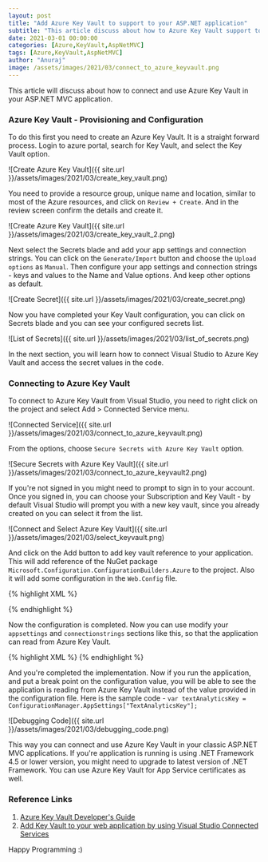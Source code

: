 ```yaml
---
layout: post
title: "Add Azure Key Vault to support to your ASP.NET application"
subtitle: "This article discuss about how to Azure Key Vault support to your ASP.NET MVC application."
date: 2021-03-01 00:00:00
categories: [Azure,KeyVault,AspNetMVC]
tags: [Azure,KeyVault,AspNetMVC]
author: "Anuraj"
image: /assets/images/2021/03/connect_to_azure_keyvault.png
---
```

This article will discuss about how to connect and use Azure Key Vault in your ASP.NET MVC application. 

### Azure Key Vault - Provisioning and Configuration

To do this first you need to create an Azure Key Vault. It is a straight forward process. Login to azure portal, search for Key Vault, and select the Key Vault option.

![Create Azure Key Vault]({{ site.url }}/assets/images/2021/03/create_key_vault.png)

You need to provide a resource group, unique name and location, similar to most of the Azure resources, and click on `Review + Create`. And in the review screen confirm the details and create it.

![Create Azure Key Vault]({{ site.url }}/assets/images/2021/03/create_key_vault_2.png)

Next select the Secrets blade and add your app settings and connection strings. You can click on the `Generate/Import` button and choose the `Upload options` as `Manual`. Then configure your app settings and connection strings - keys and values to the Name and Value options. And keep other options as default.

![Create Secret]({{ site.url }}/assets/images/2021/03/create_secret.png)

Now you have completed your Key Vault configuration, you can click on Secrets blade and you can see your configured secrets list.

![List of Secrets]({{ site.url }}/assets/images/2021/03/list_of_secrets.png)

In the next section, you will learn how to connect Visual Studio to Azure Key Vault and access the secret values in the code.

### Connecting to Azure Key Vault

To connect to Azure Key Vault from Visual Studio, you need to right click on the project and select Add &gt; Connected Service menu.

![Connected Service]({{ site.url }}/assets/images/2021/03/connect_to_azure_keyvault.png)

From the options, choose `Secure Secrets with Azure Key Vault` option.

![Secure Secrets with Azure Key Vault]({{ site.url }}/assets/images/2021/03/connect_to_azure_keyvault2.png)

If you're not signed in you might need to prompt to sign in to your account. Once you signed in, you can choose your Subscription and Key Vault - by default Visual Studio will prompt you with a new key vault, since you already created on you can select it from the list.

![Connect and Select Azure Key Vault]({{ site.url }}/assets/images/2021/03/select_keyvault.png)

And click on the Add button to add key vault reference to your application. This will add reference of the NuGet package `Microsoft.Configuration.ConfigurationBuilders.Azure` to the project. Also it will add some configuration in the `Web.Config` file.

{% highlight XML %}
<configSections>
  <section name="configBuilders" 
            type="System.Configuration.ConfigurationBuildersSection, System.Configuration, Version=4.0.0.0, Culture=neutral, PublicKeyToken=b03f5f7f11d50a3a" 
            restartOnExternalChanges="false" 
            requirePermission="false" />
</configSections>
<configBuilders>
  <builders>
    <add name="AzureKeyVault" 
          vaultName="dotnetthoughts" 
          type="Microsoft.Configuration.ConfigurationBuilders.AzureKeyVaultConfigBuilder, Microsoft.Configuration.ConfigurationBuilders.Azure, Version=1.0.0.0, Culture=neutral" 
          vaultUri="https://dotnetthoughts.vault.azure.net" />
  </builders>
</configBuilders>
{% endhighlight %}

Now the configuration is completed. Now you can use modify your `appsettings` and `connectionstrings` sections like this, so that the application can read from Azure Key Vault.

{% highlight XML %}
<appSettings configBuilders="AzureKeyVault">
  <add key="webpages:Version" value="3.0.0.0" />
  <add key="webpages:Enabled" value="false" />
  <add key="ClientValidationEnabled" value="true" />
  <add key="UnobtrusiveJavaScriptEnabled" value="true" />
  <add key="TextAnalyticsKey" value="from key vault" />
</appSettings>
<connectionStrings configBuilders="AzureKeyVault">
  <add name="DefaultConnection" connectionString="from key vault" providerName="System.Data.SqlClient" />
  <add key="StorageConnectionString" value="from key vault" />
</connectionStrings>
{% endhighlight %}

And you're completed the implementation. Now if you run the application, and put a break point on the configuration value, you will be able to see the application is reading from Azure Key Vault instead of the value provided in the configuration file. Here is the sample code - `var textAnalyticsKey = ConfigurationManager.AppSettings["TextAnalyticsKey"];`

![Debugging Code]({{ site.url }}/assets/images/2021/03/debugging_code.png)

This way you can connect and use Azure Key Vault in your classic ASP.NET MVC applications. If you're application is running is using .NET Framework 4.5 or lower version, you might need to upgrade to latest version of .NET Framework. You can use Azure Key Vault for App Service certificates as well.

### Reference Links

1. [Azure Key Vault Developer's Guide](https://docs.microsoft.com/en-us/azure/key-vault/general/developers-guide?WT.mc_id=AZ-MVP-5002040)
2. [Add Key Vault to your web application by using Visual Studio Connected Services](https://docs.microsoft.com/en-us/azure/key-vault/general/vs-key-vault-add-connected-service?WT.mc_id=AZ-MVP-5002040)

Happy Programming :)